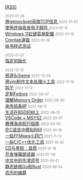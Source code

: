 [[RSS]](./rss.xml)

<span class="date">
2023-01-28
</span><br>
<span class="value">
<a href="2023/getsockopt/">
用getsockopt获取TCP信息
</a>
</span>

<span class="date">
2023-01-25
</span><br>
<span class="value">
<a href="2023/email-workflow/">
使用终端收发电子邮件
</a>
</span>

<span class="date">
2023-01-19
</span><br>
<span class="value">
<a href="2023/win11-rightclick/">Windows 11右键菜单配置</a>
</span>

<span class="date">
2023-01-18
</span><br>
<span class="value">
<a href="2023/crontab/">Crontab速查</a>
</span>

<span class="date">
2023-01-16
</span><br>
<span class="value">
<a href="2023/vertical-rl/">纵书样式测试</a>
</span>

<span class="date">2023-01-07</span><br>
<span class="value"><a href="2023/designatedinit/">指定初始化</a></span>

<span class="date">
2022-12-13
</span><br>
<span class="value">
<a href="2022/evilscheme/">邪道Scheme</a>
</span>

<span class="date">
2022-12-03
</span><br>
<span class="value">
<a href="2022/vim-batch/">用vim制作文本处理小工具</a>
</span>


<span class="date">
2022-11-15
</span><br>
<span class="value">
<a href="2022/hook/">钩子</a>
</span>


<span class="date">
2022-11-12
</span><br>
<span class="value">
<a href="2022/fedora/">定制Fedora</a>
</span>


<span class="date">
2022-09-07
</span><br>
<span class="value">
<a href="2022/memory-order/">理解Memory Order</a>
</span>


<span class="date">
2022-08-30
</span><br>
<span class="value">
<a href="2022/thermal-printer/">来传纸条吧</a>
</span>


<span class="date">
2022-08-17
</span><br>
<span class="value">
<a href="2022/tree-in-bsd/">生活在BSD的树上</a>
</span>


<span class="date">
2022-08-10
</span><br>
<span class="value">
<a href="2022/use-msys2-shell-in-vscode-on-windows/">VSCode + MSYS2</a>
</span>


<span class="date">
2022-03-07
</span><br>
<span class="value">
<a href="2022/cyber-pirate-guide/">赛博海盗航行指南</a>
</span>


<span class="date">
2022-03-05
</span><br>
<span class="value">
<a href="2022/raii-in-c/">在C语言中模拟RAII</a>
</span>


<span class="date">
2022-01-18
</span><br>
<span class="value">
<a href="2022/some-ffmpeg-tips/">一些FFMpeg小窍门</a>
</span>


<span class="date">
2021-11-13
</span><br>
<span class="value">
<a href="2021/c-cpp-optimizing/">一些C/C++优化工具</a>
</span>


<span class="date">
2021-10-30
</span><br>
<span class="value">
<a href="2021/cd-and-vinyl-record/">CD与黑胶：音质</a>
</span>


<span class="date">
2021-10-19
</span><br>
<span class="value">
<a href="2021/danmaku-reader/">开发弹幕朗读器</a>
</span>


<span class="date">
2021-07-09
</span><br>
<span class="value">
<a href="2021/oxford-comma-in-chinese/">中文中的牛津逗号</a>
</span>


<span class="date">
2021-05-21
</span><br>
<span class="value">
<a href="2021/statically-link-go-and-rust/">静态链接Go和Rust</a>
</span>

<span class="date">
2020-08-24
</span><br>
<span class="value">
<a href="2020/chinese-calender/">农历的编算</a>
</span>

<style>
span.date {
    color: #7a7a7a;
    font-size: 0.8em;
};
</style>
